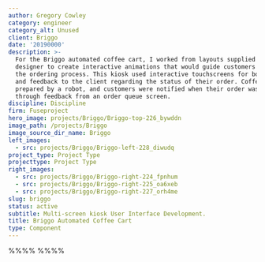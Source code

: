 ```yaml
---
author: Gregory Cowley
category: engineer
category_alt: Unused
client: Briggo
date: '20190000'
description: >-
  For the Briggo automated coffee cart, I worked from layouts supplied by a
  designer to create interactive animations that would guide customers through
  the ordering process. This kiosk used interactive touchscreens for both input
  and feedback to the client regarding the status of their order. Coffee was
  prepared by a robot, and customers were notified when their order was ready
  through feedback from an order queue screen.
discipline: Discipline
firm: Fuseproject
hero_image: projects/Briggo/Briggo-top-226_bywddn
image_path: /projects/Briggo
image_source_dir_name: Briggo
left_images:
  - src: projects/Briggo/Briggo-left-228_diwudq
project_type: Project Type
projecttype: Project Type
right_images:
  - src: projects/Briggo/Briggo-right-224_fpnhum
  - src: projects/Briggo/Briggo-right-225_oa6xeb
  - src: projects/Briggo/Briggo-right-227_orh4me
slug: briggo
status: active
subtitle: Multi-screen kiosk User Interface Development.
title: Briggo Automated Coffee Cart
type: Component
---
```

%%%% %%%%